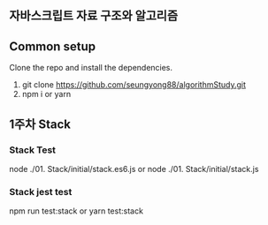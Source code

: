 ## 자바스크립트 자료 구조와 알고리즘

##  Common setup

Clone the repo and install the dependencies.
1. git clone https://github.com/seungyong88/algorithmStudy.git
2. npm i or yarn

## 1주차 Stack

### Stack Test
node ./01. Stack/initial/stack.es6.js or node ./01. Stack/initial/stack.js 

### Stack jest test 
npm run test:stack or yarn test:stack